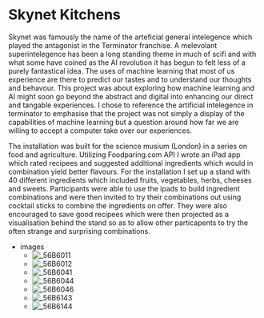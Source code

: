 # Skynet Kitchens

Skynet was famously the name of the arteficial general intelegence which played the antagonist in the Terminator franchise. A melevolant superintelegence has been a long standing theme in much of scifi and with what some have coined as the AI revolution it has begun to felt less of a purely fantastical idea. The uses of machine learning that most of us experience are there to predict our tastes and to understand our thoughts and behavour. This project was about exploring how machine learning and AI might soon go beyond the abstract and digital into enhancing our direct and tangable experiences. I chose to reference the artificial intelegence in terminator to emphasise that the project was not simply a display of the capabilities of machine learning but a question around how far we are willing to accept a computer take over our experiences.

The installation was built for the science musium (London) in a series on food and agriculture. Utilizing Foodparing.com API I wrote an iPad app which rated recipees and suggested additional ingredients which would in combination yield better flavours. For the installation I set up a stand with 40 different ingredients which included fruits, vegetables, herbs, cheeses and sweets. Participants were able to use the ipads to build ingredient combinations and were then invited to try their combinations out using cocktail sticks to combine the ingredients on offer. They were also encouraged to save good recipees which were then projected as a visualisation behind the stand so as to allow other particapents to try the often strange and surprising combinations.

- images
  - ![_56B6011](/Users/dan/Desktop/science-museum/_56B6011.JPG)
  - ![_56B6012](/Users/dan/Desktop/picked/_56B6012.JPG)
  - ![_56B6041](/Users/dan/Desktop/picked/_56B6041.JPG)
  - ![_56B6044](/Users/dan/Desktop/picked/_56B6044.JPG)
  - ![_56B6046](/Users/dan/Desktop/picked/_56B6046.JPG)
  - ![_56B6143](/Users/dan/Desktop/picked/_56B6143.JPG)
  - ![_56B6144](/Users/dan/Desktop/picked/_56B6144.JPG)